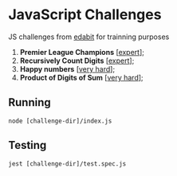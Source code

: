 # JavaScript Challenges

JS challenges from [edabit](https://edabit.com/challenges) for trainning purposes

1. **Premier League Champions** [[expert](https://edabit.com/challenge/xuFor4LkEXfBmtDqH)];
2. **Recursively Count Digits** [[expert](https://edabit.com/challenge/uL2Hi8Aj3FDgW9F7q)];
3. **Happy numbers** [[very hard](https://edabit.com/challenge/EhGY9aaNHiCqqpnL9)];
4. **Product of Digits of Sum** [[very hard](https://edabit.com/challenge/Kzmyf4pLx66ZRsnWk)];

## Running
`node [challenge-dir]/index.js`

## Testing

`jest [challenge-dir]/test.spec.js`
